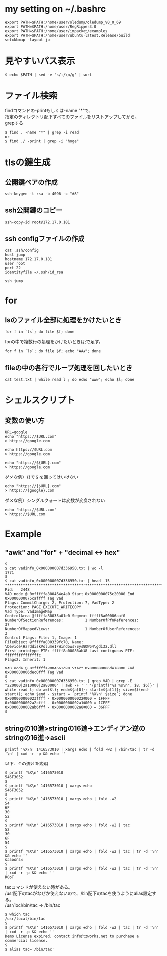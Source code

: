 # my setting on ~/.bashrc
```
export PATH=$PATH:/home/user/oledump/oledump_V0_0_69
export PATH=$PATH:/home/user/RegRipper3.0
export PATH=$PATH:/home/user/impacket/examples
export PATH=$PATH:/home/user/ubuntu-latest.Release/build
setxkbmap -layout jp
```

# 見やすいパス表示
```
$ echo $PATH | sed -e 's/:/\n/g' | sort
```

# ファイル検索
findコマンドの-printもしくは-name "*"で、  
指定のディレクトリ配下すべてのファイルをリストアップしてから、  
grepする
```
$ find . -name "*" | grep -i read
or
$ find ./ -print | grep -i "hoge"
```

# tlsの鍵生成
## 公開鍵ペアの作成
```
ssh-keygen -t rsa -b 4096 -c "#8"
```

## ssh公開鍵のコピー
```
ssh-copy-id root@172.17.0.181
```

## ssh configファイルの作成
```
cat .ssh/config 
host jump
hostname 172.17.0.181
user root
port 22
identityfile ~/.ssh/id_rsa

ssh jump
```

# for
## lsのファイル全部に処理をかけたいとき
```
for f in `ls`; do file $f; done 
```
forの中で複数行の処理をかけたいときは;で足す。
```
for f in `ls`; do file $f; echo "AAA"; done 
```

## fileの中の各行でループ処理を回したいとき
```
cat test.txt | while read l ; do echo "www"; echo $l; done
```

# シェルスクリプト
## 変数の使い方
```
URL=google
echo "https://$URL.com"
> https://google.com

echo https://$URL.com
> https://google.com

echo "https://${URL}.com"
> https://google.com
```
ダメな例）{}で＄を囲ってはいけない
```
echo "https://{$URL}.com"
> https://{google}.com
```

ダメな例）シングルクォートは変数が変換されない
```
echo 'https://$URL.com'
> https://$URL.com
```

# Example
## "awk" and "for" + "decimal <-> hex"
```
$ 
$ cat vadinfo_0x000000007d336950.txt | wc -l
1771
$ 
$ cat vadinfo_0x000000007d336950.txt | head -15
************************************************************************
Pid:   2448
VAD node @ 0xfffffa800464e4a0 Start 0x0000000075c20000 End 0x0000000075caffff Tag Vad 
Flags: CommitCharge: 2, Protection: 7, VadType: 2
Protection: PAGE_EXECUTE_WRITECOPY
Vad Type: VadImageMap
ControlArea @fffffa80033a01e0 Segment fffff8a00086aaf0
NumberOfSectionReferences:          1 NumberOfPfnReferences:          37
NumberOfMappedViews:                1 NumberOfUserReferences:          2
Control Flags: File: 1, Image: 1
FileObject @fffffa800339fc70, Name: \Device\HarddiskVolume1\Windows\SysWOW64\gdi32.dll
First prototype PTE: fffff8a00086ab38 Last contiguous PTE: fffffffffffffffc
Flags2: Inherit: 1

VAD node @ 0xfffffa8004661c80 Start 0x000000006de70000 End 0x000000006dec0fff Tag Vad 
$ 
$ cat vadinfo_0x000000007d336950.txt | grep VAD | grep -E "220000|2a10000|2a80000" | awk -F ' ' '{printf("%s %s\n", $8, $6)}' | while read l; do a=($l); end=${a[0]}; start=${a[1]}; size=$((end-start)); echo $end - $start = `printf '%X\n' $size`; done
0x000000000023ffff - 0x0000000000220000 = 1FFFF
0x0000000002a2cfff - 0x0000000002a10000 = 1CFFF
0x0000000002ab6fff - 0x0000000002a80000 = 36FFF
$ 
```

## stringの10進>stringの16進->エンディアン逆のstringの16進->ascii
```
printf '%X\n' 1416573010 | xargs echo | fold -w2 | /bin/tac | tr -d '\n' | xxd -r -p && echo ''
```
以下、↑の流れを説明
```
$ printf '%X\n' 1416573010
546F3052
$ 
$ printf '%X\n' 1416573010 | xargs echo
546F3052
$ 
$ printf '%X\n' 1416573010 | xargs echo | fold -w2
54
6F
30
52
$ 
$ printf '%X\n' 1416573010 | xargs echo | fold -w2 | tac
52
30
6F
54
$ 
$ printf '%X\n' 1416573010 | xargs echo | fold -w2 | tac | tr -d '\n' && echo ''
52306F54
$ 
$ printf '%X\n' 1416573010 | xargs echo | fold -w2 | tac | tr -d '\n' | xxd -r -p && echo ''
R0oT
```
tacコマンドが使えない時がある。  
/usr配下のtacがなぜか使えないので、/bin配下のtacを使うようにalias設定する。  
/usr/locl/bin/tac -> /bin/tac  
```
$ which tac
/usr/local/bin/tac
$
$ printf '%X\n' 1416573010 | xargs echo | fold -w2 | tac | tr -d '\n' | xxd -r -p && echo ''
Demo License expired, contact info@tzworks.net to purchase a commercial license.
$
$ alias tac='/bin/tac'
```